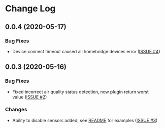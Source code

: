 # Change Log

## 0.0.4 (2020-05-17)

### Bug Fixes
* Device connect timeout caused all homebridge devices error ([ISSUE #4](https://github.com/Defensor7/homebridge-airmonitor/issues/4))


## 0.0.3 (2020-05-16)

### Bug Fixes
* Fixed incorrect air quality status detection, now plugin return worst value ([ISSUE #2](https://github.com/Defensor7/homebridge-airmonitor/issues/2))


### Changes

* Ability to disable sensors added, see [README](README.md) for examples ([ISSUE #3](https://github.com/Defensor7/homebridge-airmonitor/issues/3))
